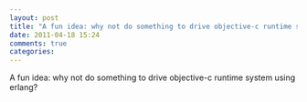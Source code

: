 ```yaml
---
layout: post
title: "A fun idea: why not do something to drive objective-c runtime system using erlang?"
date: 2011-04-18 15:24
comments: true
categories: 
---
```


A fun idea: why not do something to drive objective-c runtime system using erlang?

